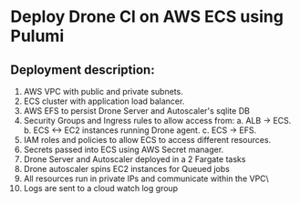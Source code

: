 # Deploy Drone CI on AWS ECS using Pulumi

## Deployment description:
1. AWS VPC with public and private subnets.
2. ECS cluster with application load balancer.
3. AWS EFS to persist Drone Server and Autoscaler's sqlite DB
4. Security Groups and Ingress rules to allow access from:
  a. ALB -> ECS.
  b. ECS <-> EC2 instances running Drone agent.
  c. ECS -> EFS.
6. IAM roles and policies to allow ECS to access different resources.
7. Secrets passed into ECS using AWS Secret manager.
8. Drone Server and Autoscaler deployed in a 2 Fargate tasks
9. Drone autoscaler spins EC2 instances for Queued jobs
10. All resources run in private IPs and communicate within the VPC\
11. Logs are sent to a cloud watch log group

